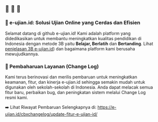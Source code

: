 ## 👋 👋 👋

### 📝 e-ujian.id: Solusi Ujian Online yang Cerdas dan Efisien

Selamat datang di github e-ujian.id! Kami adalah platform yang didedikasikan untuk membantu meningkatkan kualitas pendidikan di Indonesia dengan metode 3B yaitu **Belajar, Berlatih** dan **Bertanding**. Lihat [penjelasan 3B e-ujian.id](https://e-ujian.id/transformasi-belajar-siswa-dengan-metode-3b-belajar-berlatih-bertanding/)) dan bagaimana platform kami berusaha mewujudkannya.

### 🚀 Pembaharuan Layanan (Change Log)

Kami terus berinovasi dan merilis pembaruan untuk meningkatkan keamanan, fitur, dan kinerja e-ujian.id sehingga semakin mudah untuk digunakan oleh sekolah-sekolah di Indonesia. Anda dapat melacak semua fitur baru, perbaikan bug, dan peningkatan sistem melalui Change Log resmi kami.

➡️ Lihat Riwayat Pembaruan Selengkapnya di: https://e-ujian.id/cbxchangelog/update-fitur-e-ujian-id/
<!--

**Here are some ideas to get you started:**

🙋‍♀️ A short introduction - what is your organization all about?
🌈 Contribution guidelines - how can the community get involved?
👩‍💻 Useful resources - where can the community find your docs? Is there anything else the community should know?
🍿 Fun facts - what does your team eat for breakfast?
🧙 Remember, you can do mighty things with the power of [Markdown](https://docs.github.com/github/writing-on-github/getting-started-with-writing-and-formatting-on-github/basic-writing-and-formatting-syntax)
-->
